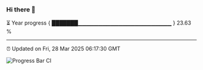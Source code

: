 ### Hi there 👋

⏳ Year progress { ███████▁▁▁▁▁▁▁▁▁▁▁▁▁▁▁▁▁▁▁▁▁▁▁ } 23.63 %

---

⏰ Updated on Fri, 28 Mar 2025 06:17:30 GMT

![Progress Bar CI](https://github.com/code-lakshay/GitHub-Actions-Demo/workflows/Progress%20Bar%20CI/badge.svg)
